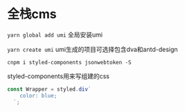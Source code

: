 # 全栈cms

`yarn global add umi` 全局安装umi

`yarn create umi` umi生成的项目可选择包含dva和antd-design

```npm
cnpm i styled-components jsonwebtoken -S
```

styled-components用来写组建的css

```js
const Wrapper = styled.div`
    color: blue;
  `;
```
